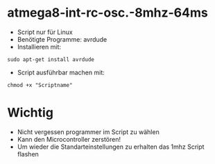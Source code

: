 # atmega8-int-rc-osc.-8mhz-64ms
* Script nur für Linux
* Benötigte Programme: avrdude
* Installieren mit:
````
sudo apt-get install avrdude
````
* Script ausführbar machen mit:
````
chmod +x "Scriptname"
````
# Wichtig
* Nicht vergessen programmer im Script zu wählen
* Kann den Microcontroller zerstören!
* Um wieder die Standarteinstellungen zu erhalten das 1mhz Script flashen
